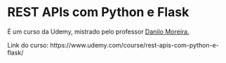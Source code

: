 <h1> REST APIs com Python e Flask </h1> 
<p> É um curso da Udemy, mistrado pelo professor <a href='https://www.linkedin.com/in/odanilomoreira/'> Danilo Moreira. </a> </p>
<p> Link do curso: https://www.udemy.com/course/rest-apis-com-python-e-flask/ </p>

